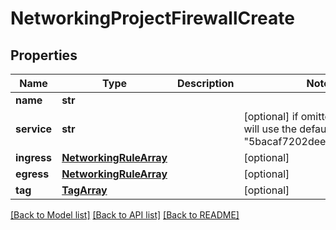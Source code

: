# NetworkingProjectFirewallCreate

## Properties
Name | Type | Description | Notes
------------ | ------------- | ------------- | -------------
**name** | **str** |  | 
**service** | **str** |  | [optional]  if omitted the server will use the default value of "5bacaf7202deee0c100eda3b"
**ingress** | [**NetworkingRuleArray**](NetworkingRuleArray.md) |  | [optional] 
**egress** | [**NetworkingRuleArray**](NetworkingRuleArray.md) |  | [optional] 
**tag** | [**TagArray**](TagArray.md) |  | [optional] 

[[Back to Model list]](../README.md#documentation-for-models) [[Back to API list]](../README.md#documentation-for-api-endpoints) [[Back to README]](../README.md)


